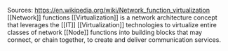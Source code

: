Sources:
https://en.wikipedia.org/wiki/Network_function_virtualization
\
[[Network]] functions [[Virtualization]] is a network architecture concept that leverages the [[IT]] [[Virtualization]] technologies to virtualize entire classes of network [[Node]] functions into building blocks that may connect, or chain together, to create and deliver communication services.
